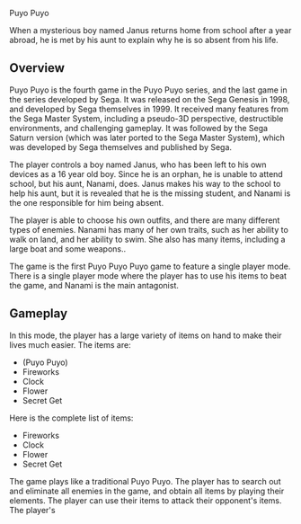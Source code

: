Puyo Puyo

When a mysterious boy named Janus returns home from school after a year abroad, he is met by his aunt to explain why he is so absent from his life.

## Overview

Puyo Puyo is the fourth game in the Puyo Puyo series, and the last game in the series developed by Sega. It was released on the Sega Genesis in 1998, and developed by Sega themselves in 1999. It received many features from the Sega Master System, including a pseudo-3D perspective, destructible environments, and challenging gameplay. It was followed by the Sega Saturn version (which was later ported to the Sega Master System), which was developed by Sega themselves and published by Sega.

The player controls a boy named Janus, who has been left to his own devices as a 16 year old boy. Since he is an orphan, he is unable to attend school, but his aunt, Nanami, does. Janus makes his way to the school to help his aunt, but it is revealed that he is the missing student, and Nanami is the one responsible for him being absent.

The player is able to choose his own outfits, and there are many different types of enemies. Nanami has many of her own traits, such as her ability to walk on land, and her ability to swim. She also has many items, including a large boat and some weapons..

The game is the first Puyo Puyo Puyo game to feature a single player mode. There is a single player mode where the player has to use his items to beat the game, and Nanami is the main antagonist.

## Gameplay

In this mode, the player has a large variety of items on hand to make their lives much easier. The items are:

*   (Puyo Puyo)
*   Fireworks
*   Clock
*   Flower
*   Secret Get

Here is the complete list of items:

*   Fireworks
*   Clock
*   Flower
*   Secret Get

The game plays like a traditional Puyo Puyo. The player has to search out and eliminate all enemies in the game, and obtain all items by playing their elements. The player can use their items to attack their opponent's items. The player's